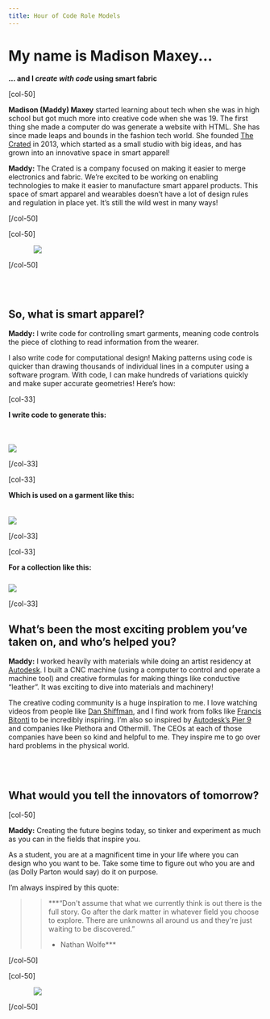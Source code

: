 ```yaml
---
title: Hour of Code Role Models
---
```


# My name is Madison Maxey...
**... and I *create with code* using smart fabric**

[col-50]

**Madison (Maddy) Maxey** started learning about tech when she was in high school but got much more into creative code when she was 19. The first thing she made a computer do was generate a website with HTML. She has since made leaps and bounds in the fashion tech world. She founded [The Crated](http://thecrated.com) in 2013, which started as a small studio with big ideas, and has grown into an innovative space in smart apparel!

**Maddy:** The Crated is a company focused on making it easier to merge electronics and fabric. We’re excited to be working on enabling technologies to make it easier to manufacture smart apparel products. This space of smart apparel and wearables doesn’t have a lot of design rules and regulation in place yet. It’s still the wild west in many ways! 

[/col-50]

[col-50]

<img style="padding-left: 50px;" src="/images/careers/fill-400x300/maddy.jpg">

[/col-50]

<div style="clear:both;"></div>

</br>
</br>



## So, what is smart apparel? 
**Maddy:** I write code for controlling smart garments, meaning code controls the piece of clothing to read information from the wearer. 

I also write code for computational design! Making patterns using code is quicker than drawing thousands of individual lines in a computer using a software program. With code, I can make hundreds of variations quickly and make super accurate geometries! Here’s how: 

[col-33]

**I write code to generate this:**</br>
<img style="padding-top: 50px;" src="/images/careers/fit-300/maddy4.png">

[/col-33]

[col-33]

**Which is used on a garment like this:**</br>
</br>
</br>
<img src="/images/careers/fit-300/maddy3.png">

[/col-33]

[col-33]

**For a collection like this:**</br>
<img style="padding-top: 25px;" src="/images/careers/fit-300/maddy1.png">

[/col-33]

<div style="clear:both;"></div>

## What’s been the most exciting problem you’ve taken on, and who’s helped you?

**Maddy:** I worked heavily with materials while doing an artist residency at [Autodesk](http://www.autodesk.com/). I built a CNC machine (using a computer to control and operate a machine tool) and creative formulas for making things like conductive “leather”. It was exciting to dive into materials and machinery!

The creative coding community is a huge inspiration to me. I love watching videos from people like [Dan Shiffman](https://www.youtube.com/channel/UCvjgXvBlbQiydffZU7m1_aw), and I find work from folks like [Francis Bitonti](http://learn.francisbitonti.com/) to be incredibly inspiring. I’m also so inspired by [Autodesk’s Pier 9](https://vimeo.com/127666944) and companies like Plethora and Othermill. The CEOs at each of those companies have been so kind and helpful to me. They inspire me to go over hard problems in the physical world. 

</br>
</br>


## What would you tell the innovators of tomorrow?

[col-50]

**Maddy:** Creating the future begins today, so tinker and experiment as much as you can in the fields that inspire you. 

As a student, you are at a magnificent time in your life where you can design who you want to be. Take some time to figure out who you are and (as Dolly Parton would say) do it on purpose. 

I’m always inspired by this quote: 

>>***“Don't assume that what we currently think is out there is the full story. Go after the dark matter in whatever field you choose to explore. There are unknowns all around us and they're just waiting to be discovered.”
>>- Nathan Wolfe***

[/col-50]

[col-50]

<img style="padding-left:50px;" src="/images/careers/fill-400x350/madison.jpg">

[/col-50]

<div style="clear:both;"></div>
